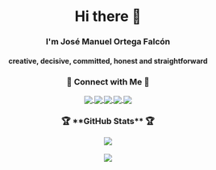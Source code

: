 <h1 align="center">Hi there 👋</h1>
<h3 align="center"><b>I'm Jos&eacute Manuel Ortega Falc&oacuten<b></h3>
<h4 align="center">creative, decisive, committed, honest and straightforward</h4>

<h3 align="center"><b>🔗 Connect with Me 🔗<b></h3>

<!--![Twitch Status](https://img.shields.io/twitch/status/jortfal?style=social)-->
<p align="center">
    <a href="https://www.linkedin.com/in/jortfal">
        <img align="center" src="https://img.shields.io/badge/LinkedIn-0077B5?style=for-the-badge&logo=linkedin&logoColor=white" />
    </a>
    <a href="https://twitter.com/jortfal">
        <img align="center" src="https://img.shields.io/badge/Twitter-1DA1F2?style=for-the-badge&logo=twitter&logoColor=white" />
    </a>
    <a href="https://www.youtube.com/channel/UCeTjNhmjmWsC_eDhPG80tvw?sub_confirmation=1">
        <img align="center" src="https://img.shields.io/badge/YouTube-FF0000?style=for-the-badge&logo=youtube&logoColor=white" />
    </a>
    <a href="https://www.twitch.tv/jortfal">
        <img align="center" src="https://img.shields.io/badge/Twitch-9146FF?style=for-the-badge&logo=twitch&logoColor=white" />
    </a>
    <a href="https://discord.gg/HD5Nwqg">
        <img align="center" src="https://img.shields.io/badge/Discord-7289DA?style=for-the-badge&logo=discord&logoColor=white" />
    </a>
</p>

<h3 align="center"><b>🏆 **GitHub Stats** 🏆<b></h3>
<p align="center">
    <img align="center" src="https://github-readme-stats.vercel.app/api?username=jortfal&theme=blueberry&custom_title=Rank" />
    <br/><br/>
    <img align="center" src="https://github-readme-stats.vercel.app/api/top-langs/?username=jortfal&theme=blueberry" />
</p>

<!--
**jortfal/jortfal** is a ✨ _special_ ✨ repository because its `README.md` (this file) appears on your GitHub profile.

Here are some ideas to get you started:

- 🔭 I’m currently working on ...
- 🌱 I’m currently learning ...
- 👯 I’m looking to collaborate on ...
- 🤔 I’m looking for help with ...
- 💬 Ask me about ...
- 📫 How to reach me: ...
- 😄 Pronouns: ...
- ⚡ Fun fact: ...
-->
